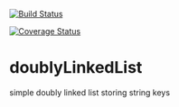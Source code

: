 [![Build Status](https://travis-ci.org/SWoskowiak/doublyLinkedList.svg?branch=master)](https://travis-ci.org/SWoskowiak/doublyLinkedList)

[![Coverage Status](https://coveralls.io/repos/github/SWoskowiak/doublyLinkedList/badge.svg?branch=master)](https://coveralls.io/github/SWoskowiak/doublyLinkedList?branch=master)

# doublyLinkedList
simple doubly linked list storing string keys



